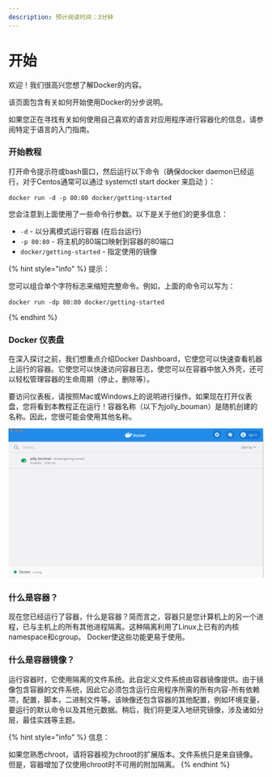 ```yaml
---
description: 预计阅读时间：3分钟
---
```


# 开始

欢迎！我们很高兴您想了解Docker的内容。

该页面包含有关如何开始使用Docker的分步说明。

如果您正在寻找有关如何使用自己喜欢的语言对应用程序进行容器化的信息，请参阅特定于语言的入门指南。

### 开始教程 <a id="start-the-tutorial"></a>

打开命令提示符或bash窗口，然后运行以下命令（确保docker daemon已经运行，对于Centos通常可以通过 systemctl start docker 来启动 ）：

```text
docker run -d -p 80:80 docker/getting-started
```

您会注意到上面使用了一些命令行参数。以下是关于他们的更多信息：

* `-d` - 以分离模式运行容器 \(在后台运行\)
* `-p 80:80` - 将主机的80端口映射到容器的80端口
* `docker/getting-started` - 指定使用的镜像

{% hint style="info" %}
提示：

您可以组合单个字符标志来缩短完整命令。例如，上面的命令可以写为：

```
docker run -dp 80:80 docker/getting-started
```
{% endhint %}

### Docker 仪表盘 <a id="the-docker-dashboard"></a>

在深入探讨之前，我们想重点介绍Docker Dashboard，它使您可以快速查看机器上运行的容器。它使您可以快速访问容器日志，使您可以在容器中放入外壳，还可以轻松管理容器的生命周期（停止，删除等）。

要访问仪表板，请按照Mac或Windows上的说明进行操作。如果现在打开仪表盘，您将看到本教程正在运行！容器名称（以下为jolly\_bouman）是随机创建的名称。因此，您很可能会使用其他名称。

![](../.gitbook/assets/image%20%281%29.png)

### 什么是容器？

现在您已经运行了容器，什么是容器？简而言之，容器只是您计算机上的另一个进程，已与主机上的所有其他进程隔离。这种隔离利用了Linux上已有的内核namespace和cgroup。 Docker使这些功能更易于使用。

### 什么是容器镜像？

运行容器时，它使用隔离的文件系统。此自定义文件系统由容器镜像提供。由于镜像包含容器的文件系统，因此它必须包含运行应用程序所需的所有内容-所有依赖项，配置，脚本，二进制文件等。该映像还包含容器的其他配置，例如环境变量，要运行的默认命令以及其他元数据。稍后，我们将更深入地研究镜像，涉及诸如分层，最佳实践等主题。

{% hint style="info" %}
信息：

如果您熟悉chroot，请将容器视为chroot的扩展版本。文件系统只是来自镜像。但是，容器增加了仅使用chroot时不可用的附加隔离。
{% endhint %}



